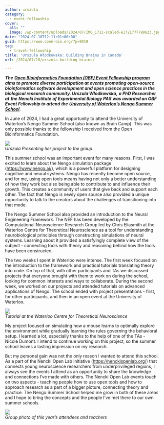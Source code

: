 ```yaml
---
author: urszula
category:
  - event-fellowship
cover:
  alt: ""
  image: /wp-content/uploads/2024/07/IMG_1711-scaled-e1721777799623.jpg
date: "2024-07-18T12:11:01+00:00"
guid: https://www.open-bio.org/?p=8010
tag:
  - travel-fellowship
title: 'Urszula Włodkowska: Building Brains in Canada'
url: /2024/07/18/urszula-building-brains/

---
```

**_The_** [**_Open Bioinformatics Foundation (OBF) Event Fellowship program_**](/travel-awards) **_aims to promote diverse participation at events promoting open-source bioinformatics software development and open science practices in the biological research community. Urszula Włodkowska,_** _**a PhD Researcher at**_ _**the**_ **_Nencki Institute of Experimental Biology PAS was awarded an OBF Event Fellowship to attend_** _**the**_ **_[University of Waterloo’s Nengo Summer School](https://www.nengo.ai/summer-school/)_**.

In June of 2024, I had a great opportunity to attend the University of Waterloo’s Nengo Summer School (also known as Brain Camp). This was only possible thanks to the fellowship I received from the Open Bioinformatics Foundation.

![](/wp-content/uploads/2024/07/IMG_1711-scaled.jpg)  
_Urszula_ _Presenting her project to the group_.


This summer school was an important event for many reasons. First, I was excited to learn about the Nengo simulation package (https://www.nengo.ai/), which is a powerful platform for designing cognitive and neural systems. Nengo has recently become open source, and for me, using open tools means having not only a better understanding of how they work but also being able to contribute to and influence their growth. This creates a community of users that give back and support each other. The fact that Nengo is newly open source also provided a unique opportunity to talk to the creators about the challenges of transitioning into that mode.


The Nengo Summer School also provided an introduction to the Neural Engineering Framework. The NEF has been developed by the Computational Neuroscience Research Group led by Chris Eliasmith at the Waterloo Centre for Theoretical Neuroscience as a tool for understanding neurobiological principles through constructing simulations of neural systems. Learning about it provided a satisfyingly complete view of the subject - connecting tools with theory and reasoning behind how the tools have been constructed.  


The two weeks I spent in Waterloo were intense. The first week focused on the introduction to the framework and practical tutorials translating theory into code. On top of that, with other participants and TAs we discussed projects that everyone brought with them to work on during the school, looking for common interests and ways to collaborate. During the second week, we worked on our projects and attended tutorials on advanced applications of Nengo. The school ended with project presentations - first, for other participants, and then in an open event at the University of Waterloo.  

![](/wp-content/uploads/2024/07/IMG_1563-scaled.jpg)  
_Tutorial at the Waterloo Centre for Theoretical Neuroscience_

My project focused on simulating how a mouse learns to optimally explore the environment while gradually learning the rules governing the behavioral setup. I learned a lot, especially thanks to the help of one of the TAs - Nicole Dumont. I intend to continue working on this project, so the summer school leaves a lasting impression on my research.

But my personal gain was not the only reason I wanted to attend this school. As a part of the Nencki Open Lab initiative (https://nenckiopenlab.org/) that connects young neuroscience researchers from underprivileged regions, I always see the events I attend as an opportunity to share the knowledge and connections I’ve made with others. The Nencki Open Lab events touch on two aspects - teaching people how to use open tools and how to approach research as a part of a bigger picture, connecting theory and practice. The Nengo Summer School helped me grow in both of these areas and I hope to bring the concepts and the people I’ve met there to our own summer schools.

![](/wp-content/uploads/2024/07/IMG_1518-scaled.jpg)  
_Group photo of this year’s attendees and teachers_

